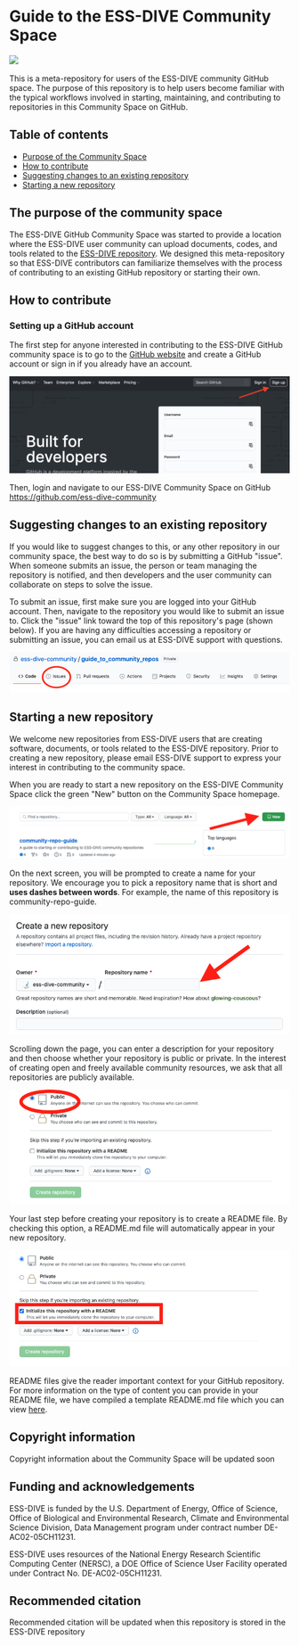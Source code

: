 # Guide to the ESS-DIVE Community Space

![](http://ess-dive.lbl.gov/wp-content/themes/ess-dive/images/ess-dive-site-title-logo.png)

This is a meta-repository for users of the ESS-DIVE community GitHub space. The purpose of this repository is to help users become familiar with the typical workflows involved in starting, maintaining, and contributing to repositories in this Community Space on GitHub.

## Table of contents
- [Purpose of the Community Space](#the-purpose-of-the-community-space)
- [How to contribute](#how-to-contribute)
- [Suggesting changes to an existing repository](#suggesting-changes-to-an-existing-repository)
- [Starting a new repository](#starting-a-new-repository)

## The purpose of the community space

The ESS-DIVE GitHub Community Space was started to provide a location where the ESS-DIVE user community can upload documents, codes, and tools related to the [ESS-DIVE repository](http://ess-dive.lbl.gov/). We designed this meta-repository so that ESS-DIVE contributors can familiarize themselves with the process of contributing to an existing GitHub repository or starting their own.

## How to contribute
### Setting up a  GitHub account 
The first step for anyone interested in contributing to the ESS-DIVE GitHub community space is to go to the [GitHub website](https://github.com/) and create a GitHub account or sign in if you already have an account. 

![image of github signup page](images/github_signup.png)

Then, login and navigate to our ESS-DIVE Community Space on GitHub https://github.com/ess-dive-community

##  Suggesting changes to an existing repository
If you would like to suggest changes to this, or any other repository in our community space, the best way to do so is by submitting a GitHub "issue". When someone submits an issue, the person or team managing the repository is notified, and then developers and the user community can collaborate on steps to solve the issue.   

To submit an issue, first make sure you are logged into your GitHub account. Then, navigate to the repository you would like to submit an issue to. Click the "issue" link toward the top of this repository's page (shown below). If you are having any difficulties accessing a repository or submitting an issue, you can email us at ESS-DIVE support with questions.

![](images/issues_image_1.png)

## Starting a new repository
We welcome new repositories from ESS-DIVE users that are creating software, documents, or tools related to the ESS-DIVE repository. Prior to creating a new repository, please email ESS-DIVE support to express your interest in contributing to the community space.

When you are ready to start a new repository on the ESS-DIVE Community Space click the green "New" button on the Community Space homepage.

![](images/start_repo_1.png)

On the next screen, you will be prompted to create a name for your repository. We encourage you to pick a repository name that is short and **uses dashes between words**. For example, the name of this repository is community-repo-guide.

![](images/repo_name.png)

Scrolling down the page, you can enter a description for your repository and then choose whether your repository is public or private. In the interest of creating open and freely available community resources, we ask that all repositories are publicly available. 

![](images/public_repo.png)

Your last step before creating your repository is to create a README file. By checking this option, a README.md file will automatically appear in your new repository. 

![](images/initialize_with_readme.png)

README files give the reader important context for your GitHub repository. For more information on the type of content you can provide in your README file, we have compiled a template README.md file which you can view [here](template_for_README.md).

## Copyright information  
Copyright information about the Community Space will be updated soon

## Funding and acknowledgements  
ESS-DIVE is funded by the U.S. Department of Energy, Office of Science, Office of Biological and Environmental Research, Climate and Environmental Science Division, Data Management program under contract number DE-AC02-05CH11231. 

ESS-DIVE uses resources of the National Energy Research Scientific Computing Center (NERSC), a DOE Office of Science User Facility operated under Contract No. DE-AC02-05CH11231. 

## Recommended citation  
Recommended citation will be updated when this repository is stored in the ESS-DIVE repository